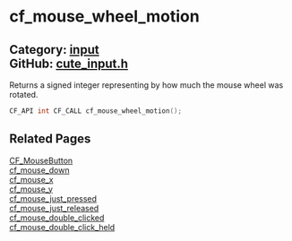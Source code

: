 [](../header.md ':include')

# cf_mouse_wheel_motion

Category: [input](/api_reference?id=input)  
GitHub: [cute_input.h](https://github.com/RandyGaul/cute_framework/blob/master/include/cute_input.h)  
---

Returns a signed integer representing by how much the mouse wheel was rotated.

```cpp
CF_API int CF_CALL cf_mouse_wheel_motion();
```

## Related Pages

[CF_MouseButton](/input/cf_mousebutton.md)  
[cf_mouse_down](/input/cf_mouse_down.md)  
[cf_mouse_x](/input/cf_mouse_x.md)  
[cf_mouse_y](/input/cf_mouse_y.md)  
[cf_mouse_just_pressed](/input/cf_mouse_just_pressed.md)  
[cf_mouse_just_released](/input/cf_mouse_just_released.md)  
[cf_mouse_double_clicked](/input/cf_mouse_double_clicked.md)  
[cf_mouse_double_click_held](/input/cf_mouse_double_click_held.md)  
